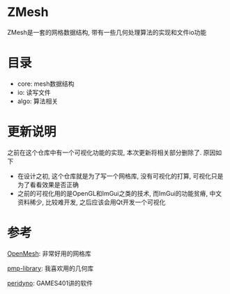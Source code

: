 # ZMesh
ZMesh是一套的网格数据结构, 带有一些几何处理算法的实现和文件io功能

# 目录
* core: mesh数据结构
* io: 读写文件
* algo: 算法相关

# 更新说明
之前在这个仓库中有一个可视化功能的实现, 本次更新将相关部分删除了. 原因如下
* 在设计之初, 这个仓库就是为了写一个网格库, 没有可视化的打算, 可视化只是为了看看效果是否正确
* 之前的可视化用的是OpenGL和ImGui之类的技术, 而ImGui的功能贫瘠, 中文资料稀少, 比较难开发, 之后应该会用Qt开发一个可视化

# 参考
[OpenMesh](https://www.graphics.rwth-aachen.de/software/openmesh/): 非常好用的网格库

[pmp-library](https://www.pmp-library.org/): 我喜欢用的几何库

[peridyno](https://www.peridyno.com/): GAMES401讲的软件